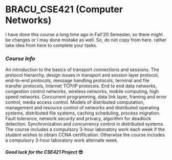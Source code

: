 # BRACU_CSE421 (Computer Networks)

I have done this course a long time ago in Fall'20 Semester, so there might be changes or I may done mistake as well.
So, do not copy from here. rather take idea from here to complete your tasks.

### *Course Info*
An introduction to the basics of transport connections and sessions. The protocol hierarchy, design issues in transport and session layer protocol, end-to-end protocols, message handling protocols, terminal and file transfer protocols, Internet TCP/IP protocols. End to end data networks, congestion control networks, wireless networks, mobile computing, high speed networks. Concurrent programming, data link layer, framing and error control, media access control. Models of distributed computation, management and resource control of networks and distributed operating systems, distributed file systems, caching scheduling, process migration. Fault tolerance, network security and privacy, algorithm for deadlock detection. Synchronization and concurrency control in distributed systems. The course includes a compulsory 3-hour laboratory work each week if the student wishes to obtain CCNA certification. Otherwise the course includes a compulsory 3-hour laboratory work alternate week.

#### _Good luck for the CSE421 Project_  😎 
